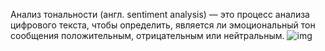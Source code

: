Анализ тональности (англ. sentiment analysis) — это процесс анализа цифрового текста, чтобы определить, является ли эмоциональный тон сообщения положительным, отрицательным или нейтральным. ![img](https://www.google.com/url?sa=i&url=https%3A%2F%2Flevity.ai%2Fblog%2Fcustomer-sentiment-analysis&psig=AOvVaw2AJRXdPiSVID7Y-rC3pkU2&ust=1701337433512000&source=images&cd=vfe&ved=0CBIQjRxqFwoTCIjOvOH26IIDFQAAAAAdAAAAABAJ)
